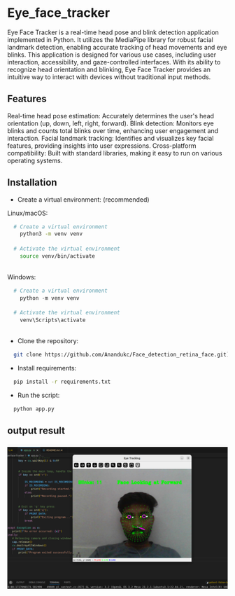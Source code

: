 # Eye_face_tracker

Eye Face Tracker is a real-time head pose and blink detection application implemented in Python. It utilizes the MediaPipe library for robust facial landmark detection, enabling accurate tracking of head movements and eye blinks. This application is designed for various use cases, including user interaction, accessibility, and gaze-controlled interfaces. With its ability to recognize head orientation and blinking, Eye Face Tracker provides an intuitive way to interact with devices without traditional input methods.

## Features
Real-time head pose estimation: Accurately determines the user's head orientation (up, down, left, right, forward).
Blink detection: Monitors eye blinks and counts total blinks over time, enhancing user engagement and interaction.
Facial landmark tracking: Identifies and visualizes key facial features, providing insights into user expressions.
Cross-platform compatibility: Built with standard libraries, making it easy to run on various operating systems.



## Installation

- Create a virtual environment: (recommended)

Linux/macOS:

```bash
  # Create a virtual environment
    python3 -m venv venv

  # Activate the virtual environment
    source venv/bin/activate
  
```

 Windows:

```powershell
  # Create a virtual environment
    python -m venv venv

  # Activate the virtual environment
    venv\Scripts\activate
  
```

- Clone the repository:


```bash
  git clone https://github.com/Anandukc/Face_detection_retina_face.git](https://github.com/Anandukc/Eye_face_tracker.git
```





- Install requirements:


```bash
  pip install -r requirements.txt
```


- Run the script:

```bash
  python app.py
```


  



## output result

![Output Example](https://github.com/Anandukc/Eye_face_tracker/blob/main/output.png)


